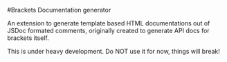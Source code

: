 #Brackets Documentation generator

An extension to generate template based HTML documentations out of JSDoc formated comments, originally created to generate API docs for brackets itself.

This is under heavy development. Do NOT use it for now, things will break!